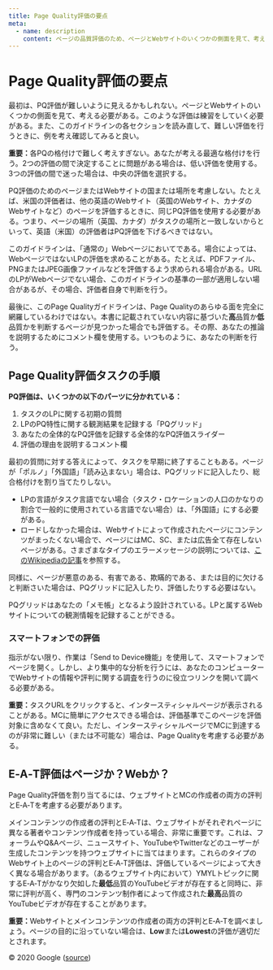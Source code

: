 ```yaml
---
title: Page Quality評価の要点
meta:
  - name: description
    content: ページの品質評価のため、ページとWebサイトのいくつかの側面を見て、考える必要がある。このような評価は練習をしていく必要がある。
---
```


# Page Quality評価の要点

最初は、PQ評価が難しいように見えるかもしれない。ページとWebサイトのいくつかの側面を見て、考える必要がある。このような評価は練習をしていく必要がある。また、このガイドラインの各セクションを読み直して、難しい評価を行うときに、例を考え確認してみると良い。

**重要：**<!-- -->各PQの格付けで難しく考えすぎない。あなたが考える最適な格付けを行う。2つの評価の間で決定することに問題がある場合は、低い評価を使用する。3つの評価の間で迷った場合は、中央の評価を選択する。

PQ評価のためのページまたはWebサイトの国または場所を考慮しない。たとえば、米国の評価者は、他の英語のWebサイト（英国のWebサイト、カナダのWebサイトなど）のページを評価するときに、同じPQ評価を使用する必要がある。つまり、ページの場所（英国、カナダ）がタスクの場所と一致しないからといって、英語（米国）の評価者はPQ評価を下げるべきではない。

このガイドラインは、「通常の」Webページにおいてである。場合によっては、WebページではないLPの評価を求めることがある。たとえば、PDFファイル、PNGまたはJPEG画像ファイルなどを評価するよう求められる場合がある。URLのLPがWebページでない場合、このガイドラインの基準の一部が適用しない場合があるが、その場合、評価者自身で判断を行う。

最後に、このPage Qualityガイドラインは、Page Qualityのあらゆる面を完全に網羅しているわけではない。本書に記載されていない内容に基づいた**高**品質か**低**品質かを判断するページが見つかった場合でも評価する。その際、あなたの推論を説明するためにコメント欄を使用する。いつものように、あなたの判断を行う。

## Page Quality評価タスクの手順

**PQ評価は、いくつかの以下のパーツに分かれている：**

1. タスクのLPに関する初期の質問
2. LPのPQ特性に関する観測結果を記録する「PQグリッド」
3. あなたの全体的なPQ評価を記録する全体的なPQ評価スライダー
4. 評価の理由を説明するコメント欄

最初の質問に対する答えによって、タスクを早期に終了することもある。ページが「ポルノ」「外国語」「読み込まない」場合は、PQグリッドに記入したり、総合格付けを割り当てたりしない。

- LPの言語がタスク言語でない場合（タスク・ロケーションの人口のかなりの割合で一般的に使用されている言語でない場合）は、「外国語」にする必要がある。
- ロードしなかった場合は、Webサイトによって作成されたページにコンテンツがまったくない場合で、ページにはMC、SC、または広告全て存在しないページがある。さまざまなタイプのエラーメッセージの説明については、[このWikipediaの記事](http://en.wikipedia.org/wiki/List_of_HTTP_status_codes)を参照する。

同様に、ページが悪意のある、有害である、欺瞞的である、または目的に欠けると判断さいた場合は、PQグリッドに記入したり、評価したりする必要はない。

PQグリッドはあなたの「メモ帳」となるよう設計されている。LPと属するWebサイトについての観測情報を記録することができる。

### スマートフォンでの評価

指示がない限り、作業は「Send to Device機能」を使用して、スマートフォンでページを開く。しかし、より集中的な分析を行うには、あなたのコンピューターでWebサイトの情報や評判に関する調査を行うのに役立つリンクを開いて調べる必要がある。

**重要：**<!-- -->タスクURLをクリックすると、インタースティシャルページが表示されることがある。MCに簡単にアクセスできる場合は、評価基準でこのページを評価対象に含めなくて良い。ただし、インタースティシャルページでMCに到達するのが非常に難しい（または不可能な）場合は、Page Qualityを考慮する必要がある。

## E‑A‑T評価はページか？Webか？

Page Quality評価を割り当てるには、ウェブサイトとMCの作成者の両方の評判とE‑A‑Tを考慮する必要があります。

メインコンテンツの作成者の評判とE‑A‑Tは、ウェブサイトがそれぞれページに異なる著者やコンテンツ作成者を持っている場合、非常に重要です。これは、フォーラムやQ&Aページ、ニュースサイト、YouTubeやTwitterなどのユーザーが生成したコンテンツを持つウェブサイトに当てはまります。これらのタイプのWebサイト上のページの評判とE‑A‑T評価は、評価しているページによって大きく異なる場合があります。（あるウェブサイト内において）YMYLトピックに関するE‑A‑Tがかなり欠如した**最低**品質のYouTubeビデオが存在すると同時に、非常に評判が高く、専門のコンテンツ制作者によって作成された**最高**品質のYouTubeビデオが存在することがあります。

**重要：**<!-- -->Webサイトとメインコンテンツの作成者の両方の評判とE‑A‑Tを調べましょう。ページの目的に沿っていない場合は、**Low**または**Lowest**の評価が適切だとされます。

<div class="source">
© 2020 Google (<a href="https://static.googleusercontent.com/media/guidelines.raterhub.com///searchqualityevaluatorguidelines.pdf">source</a>)
</div>
